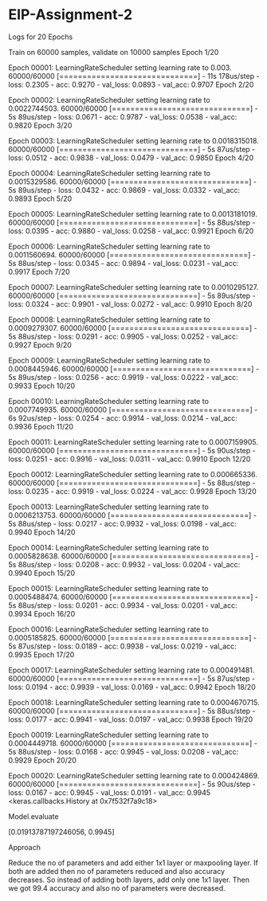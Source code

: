 # EIP-Assignment-2

Logs for 20 Epochs


Train on 60000 samples, validate on 10000 samples
Epoch 1/20

Epoch 00001: LearningRateScheduler setting learning rate to 0.003.
60000/60000 [==============================] - 11s 178us/step - loss: 0.2305 - acc: 0.9270 - val_loss: 0.0893 - val_acc: 0.9707
Epoch 2/20

Epoch 00002: LearningRateScheduler setting learning rate to 0.0022744503.
60000/60000 [==============================] - 5s 89us/step - loss: 0.0671 - acc: 0.9787 - val_loss: 0.0538 - val_acc: 0.9820
Epoch 3/20

Epoch 00003: LearningRateScheduler setting learning rate to 0.0018315018.
60000/60000 [==============================] - 5s 87us/step - loss: 0.0512 - acc: 0.9838 - val_loss: 0.0479 - val_acc: 0.9850
Epoch 4/20

Epoch 00004: LearningRateScheduler setting learning rate to 0.0015329586.
60000/60000 [==============================] - 5s 89us/step - loss: 0.0432 - acc: 0.9869 - val_loss: 0.0332 - val_acc: 0.9893
Epoch 5/20

Epoch 00005: LearningRateScheduler setting learning rate to 0.0013181019.
60000/60000 [==============================] - 5s 88us/step - loss: 0.0395 - acc: 0.9880 - val_loss: 0.0258 - val_acc: 0.9921
Epoch 6/20

Epoch 00006: LearningRateScheduler setting learning rate to 0.0011560694.
60000/60000 [==============================] - 5s 88us/step - loss: 0.0345 - acc: 0.9894 - val_loss: 0.0231 - val_acc: 0.9917
Epoch 7/20

Epoch 00007: LearningRateScheduler setting learning rate to 0.0010295127.
60000/60000 [==============================] - 5s 89us/step - loss: 0.0324 - acc: 0.9901 - val_loss: 0.0272 - val_acc: 0.9910
Epoch 8/20

Epoch 00008: LearningRateScheduler setting learning rate to 0.0009279307.
60000/60000 [==============================] - 5s 88us/step - loss: 0.0291 - acc: 0.9905 - val_loss: 0.0252 - val_acc: 0.9927
Epoch 9/20

Epoch 00009: LearningRateScheduler setting learning rate to 0.0008445946.
60000/60000 [==============================] - 5s 89us/step - loss: 0.0256 - acc: 0.9919 - val_loss: 0.0222 - val_acc: 0.9933
Epoch 10/20

Epoch 00010: LearningRateScheduler setting learning rate to 0.0007749935.
60000/60000 [==============================] - 6s 92us/step - loss: 0.0254 - acc: 0.9914 - val_loss: 0.0214 - val_acc: 0.9936
Epoch 11/20

Epoch 00011: LearningRateScheduler setting learning rate to 0.0007159905.
60000/60000 [==============================] - 5s 90us/step - loss: 0.0251 - acc: 0.9916 - val_loss: 0.0311 - val_acc: 0.9910
Epoch 12/20

Epoch 00012: LearningRateScheduler setting learning rate to 0.000665336.
60000/60000 [==============================] - 5s 88us/step - loss: 0.0235 - acc: 0.9919 - val_loss: 0.0224 - val_acc: 0.9928
Epoch 13/20

Epoch 00013: LearningRateScheduler setting learning rate to 0.0006213753.
60000/60000 [==============================] - 5s 88us/step - loss: 0.0217 - acc: 0.9932 - val_loss: 0.0198 - val_acc: 0.9940
Epoch 14/20

Epoch 00014: LearningRateScheduler setting learning rate to 0.0005828638.
60000/60000 [==============================] - 5s 88us/step - loss: 0.0208 - acc: 0.9932 - val_loss: 0.0204 - val_acc: 0.9940
Epoch 15/20

Epoch 00015: LearningRateScheduler setting learning rate to 0.0005488474.
60000/60000 [==============================] - 5s 88us/step - loss: 0.0201 - acc: 0.9934 - val_loss: 0.0201 - val_acc: 0.9934
Epoch 16/20

Epoch 00016: LearningRateScheduler setting learning rate to 0.0005185825.
60000/60000 [==============================] - 5s 87us/step - loss: 0.0189 - acc: 0.9938 - val_loss: 0.0219 - val_acc: 0.9935
Epoch 17/20

Epoch 00017: LearningRateScheduler setting learning rate to 0.000491481.
60000/60000 [==============================] - 5s 87us/step - loss: 0.0194 - acc: 0.9939 - val_loss: 0.0169 - val_acc: 0.9942
Epoch 18/20

Epoch 00018: LearningRateScheduler setting learning rate to 0.0004670715.
60000/60000 [==============================] - 5s 88us/step - loss: 0.0177 - acc: 0.9941 - val_loss: 0.0197 - val_acc: 0.9938
Epoch 19/20

Epoch 00019: LearningRateScheduler setting learning rate to 0.0004449718.
60000/60000 [==============================] - 5s 88us/step - loss: 0.0168 - acc: 0.9945 - val_loss: 0.0208 - val_acc: 0.9929
Epoch 20/20

Epoch 00020: LearningRateScheduler setting learning rate to 0.000424869.
60000/60000 [==============================] - 5s 90us/step - loss: 0.0167 - acc: 0.9945 - val_loss: 0.0191 - val_acc: 0.9945
<keras.callbacks.History at 0x7f532f7a9c18>



Model.evaluate

[0.01913787197246056, 0.9945]

Approach

Reduce the no of parameters and add either 1x1 layer or maxpooling layer. If both are added then no of parameters reduced and also accuracy decreases. So instead of adding both layers, add only one 1x1 layer. Then we got 99.4 accuracy and also no of parameters were decreased.
